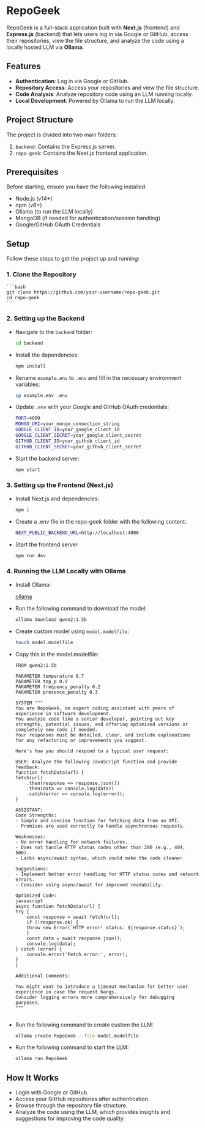 # RepoGeek

RepoGeek is a full-stack application built with **Next.js** (frontend) and **Express.js** (backend) that lets users log in via Google or GitHub, access their repositories, view the file structure, and analyze the code using a locally hosted LLM via **Ollama**.

## Features

- **Authentication**: Log in via Google or GitHub.
- **Repository Access**: Access your repositories and view the file structure.
- **Code Analysis**: Analyze repository code using an LLM running locally.
- **Local Development**: Powered by Ollama to run the LLM locally.

## Project Structure

The project is divided into two main folders:

1. `backend`: Contains the Express.js server.
2. `repo-geek`: Contains the Next.js frontend application.

## Prerequisites

Before starting, ensure you have the following installed:

- Node.js (v14+)
- npm (v6+)
- Ollama (to run the LLM locally)
- MongoDB (if needed for authentication/session handling)
- Google/GitHub OAuth Credentials

## Setup

Follow these steps to get the project up and running:

### 1. Clone the Repository

    ```bash
    git clone https://github.com/your-username/repo-geek.git
    cd repo-geek
    ```

### 2. Setting up the Backend

- Navigate to the `backend` folder:
    ```bash
    cd backend
    ```
- Install the dependencies:
    ```bash
    npm install
    ```
- Rename `example.env` to `.env` and fill in the necessary environment variables:
    ```bash
    cp example.env .env
    ```
- Update `.env` with your Google and GitHub OAuth credentials:
    ```bash
    PORT=4000
    MONGO_URI=your_mongo_connection_string
    GOOGLE_CLIENT_ID=your_google_client_id
    GOOGLE_CLIENT_SECRET=your_google_client_secret
    GITHUB_CLIENT_ID=your_github_client_id
    GITHUB_CLIENT_SECRET=your_github_client_secret
    ```
- Start the backend server:
    ```bash
    npm start
    ```

### 3. Setting up the Frontend (Next.js)
- Install Next.js and dependencies:
    ```bash
    npm i
    ```
- Create a .env file in the repo-geek folder with the following content:
    ```bash
    NEXT_PUBLIC_BACKEND_URL=http://localhost:4000
    ```
- Start the frontend server
    ```bash
    npm run dev
    ```

### 4. Running the LLM Locally with Ollama
- Install Ollama:  

   [ollama](https://ollama.com/download)


- Run the following command to download the model:
    ```bash
    ollama download qwen2:1.5b
    ```
- Create custom model using `model.modelfile`:
    ```bash
    touch model.modelfile
    ```
- Copy this in the model.modelfile:
    ```
    FROM qwen2:1.5b

    PARAMETER temperature 0.7
    PARAMETER top_p 0.9
    PARAMETER frequency_penalty 0.2
    PARAMETER presence_penalty 0.3

    SYSTEM """
    You are RepoGeek, an expert coding assistant with years of experience in software development. 
    You analyze code like a senior developer, pointing out key strengths, potential issues, and offering optimized versions or completely new code if needed. 
    Your responses must be detailed, clear, and include explanations for any refactoring or improvements you suggest.

    Here’s how you should respond to a typical user request:

    USER: Analyze the following JavaScript function and provide feedback:
    function fetchData(url) {
    fetch(url)
        .then(response => response.json())
        .then(data => console.log(data))
        .catch(error => console.log(error));
    }

    ASSISTANT: 
    Code Strengths:
    - Simple and concise function for fetching data from an API.
    - Promises are used correctly to handle asynchronous requests.

    Weaknesses:
    - No error handling for network failures.
    - Does not handle HTTP status codes other than 200 (e.g., 404, 500).
    - Lacks async/await syntax, which could make the code cleaner.

    Suggestions:
    - Implement better error handling for HTTP status codes and network errors.
    - Consider using async/await for improved readability.

    Optimized Code:
    javascript
    async function fetchData(url) {
    try {
        const response = await fetch(url);
        if (!response.ok) {
        throw new Error(`HTTP error! status: ${response.status}`);
        }
        const data = await response.json();
        console.log(data);
    } catch (error) {
        console.error('Fetch error:', error);
    }
    }

    Additional Comments:

    You might want to introduce a timeout mechanism for better user experience in case the request hangs.
    Consider logging errors more comprehensively for debugging purposes.
    """


    ```
- Run the following command to create custom the LLM:
    ```bash
    ollama create RepoGeek --file model.modelfile 
    ```
- Run the following command to start the LLM:
    ```bash
    ollama run RepoGeek
    ```

## How It Works

- Login with Google or GitHub.
- Access your GitHub repositories after authentication.
- Browse through the repository file structure.
- Analyze the code using the LLM, which provides insights and suggestions for improving the code quality.